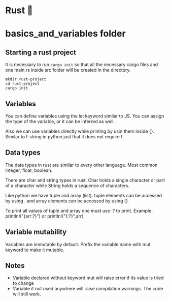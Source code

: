# Rust 🦀

# basics_and_variables folder

## Starting a rust project

It is necessary to run `cargo init` so that all the necessary cargo files and one main.rs inside src folder will be created in the directory.

```
mkdir rust-project
cd rust-project
cargo init
```

## Variables 

You can define variables using the let keyword similar to JS. You can assign the type of the variable, or it can be inferred as well.

Also we can use variables directly while printing by usin them inside {}. Similar to f-string in python just that it does not require f.

## Data types

The data types in rust are similar to every other language. Most common integer, float, boolean.

There are char and string types in rust. Char holds a single character or part of a character while String holds a sequence of characters.

Like python we have tuple and array (list). tuple elements can be accessed by using . and array elements can be accessed by using [].

To print all values of tuple and array one must use :? to print. Example: println!("{arr:?}") or println!("{:?}",arr)

## Variable mutability
Variables are immutable by default. Prefix the variable name with mut keyword to make it mutable.

## Notes
- Variable declared without keyword mut will raise error if its value is tried to change
- Variable if not used anywhere will raise compilation warnings. The code will still work.
